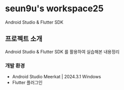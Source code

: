 # seun9u's workspace25
Android Studio & Flutter SDK


## 프로젝트 소개
Android Studio & Flutter SDK 를 활용하여 실습해본 내용정리


### 개발 환경
- Android Studio Meerkat | 2024.3.1 Windows
- Flutter 플러그인 
